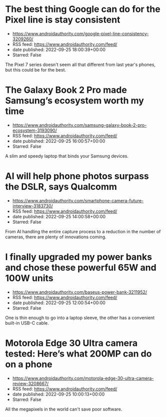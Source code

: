 # The best thing Google can do for the Pixel line is stay consistent
 - https://www.androidauthority.com/google-pixel-line-consistency-3209260/
 - RSS feed: https://www.androidauthority.com/feed/
 - date published: 2022-09-25 18:00:39+00:00
 - Starred: False

The Pixel 7 series doesn't seem all that different from last year's phones, but this could be for the best.

# The Galaxy Book 2 Pro made Samsung’s ecosystem worth my time
 - https://www.androidauthority.com/samsung-galaxy-book-2-pro-ecosystem-3193090/
 - RSS feed: https://www.androidauthority.com/feed/
 - date published: 2022-09-25 16:00:57+00:00
 - Starred: False

A slim and speedy laptop that binds your Samsung devices.

# AI will help phone photos surpass the DSLR, says Qualcomm
 - https://www.androidauthority.com/smartphone-camera-future-interview-3183730/
 - RSS feed: https://www.androidauthority.com/feed/
 - date published: 2022-09-25 14:00:58+00:00
 - Starred: False

From AI handling the entire capture process to a reduction in the number of cameras, there are plenty of innovations coming.

# I finally upgraded my power banks and chose these powerful 65W and 100W units
 - https://www.androidauthority.com/baseus-power-bank-3211952/
 - RSS feed: https://www.androidauthority.com/feed/
 - date published: 2022-09-25 12:00:54+00:00
 - Starred: False

One is thin enough to go into a laptop sleeve, the other has a convenient built-in USB-C cable.

# Motorola Edge 30 Ultra camera tested: Here’s what 200MP can do on a phone
 - https://www.androidauthority.com/motorola-edge-30-ultra-camera-review-3208667/
 - RSS feed: https://www.androidauthority.com/feed/
 - date published: 2022-09-25 10:00:13+00:00
 - Starred: False

All the megapixels in the world can't save poor software.
